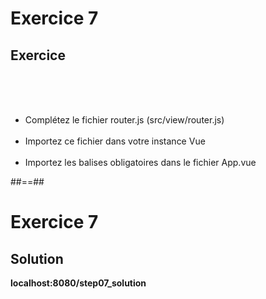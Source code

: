 <!-- .slide: class="exercice" -->
# Exercice 7
## Exercice
<br><br><br>

- Complétez le fichier router.js (src/view/router.js)<br><br>
- Importez ce fichier dans votre instance Vue<br><br>
- Importez les balises obligatoires dans le fichier App.vue

##==##

<!-- .slide: class="exercice" -->
# Exercice 7
## Solution
<b>localhost:8080/step07_solution</b>
<!-- .element: class="full-center" -->
